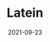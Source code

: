 ---
date: 2021-09-23
title: Latein
redirect: '/tag/Latein'
tags: [Fächer]
thumbnail: 
    src: latein/lateintafel.jpg
    alt: Stockphoto einer Steinplatte mit der Aufschrift "Memento Mori"
---